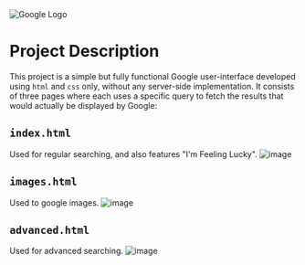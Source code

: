 <img src="https://assets.stickpng.com/images/580b57fcd9996e24bc43c51f.png" alt="Google Logo">

# Project Description
This project is a simple but fully functional Google user-interface developed using `html` and `css` only, without any server-side implementation. It consists of three pages where each uses a specific query to fetch the results that would actually be displayed by Google:

## `index.html` 
Used for regular searching, and also features "I'm Feeling Lucky".
![image](https://github.com/Joe-Wehbe/google-ui/assets/102875229/2fcc8dfa-6ca6-43a5-b8c0-11e94a2352cf)

## `images.html`
Used to google images.
![image](https://github.com/Joe-Wehbe/google-ui/assets/102875229/e1acae3e-25e2-4c0b-859c-86397ca1180a)

## `advanced.html`
Used for advanced searching.
![image](https://github.com/Joe-Wehbe/google-ui/assets/102875229/cc7528f8-8e85-453f-9198-0c758e071304)



